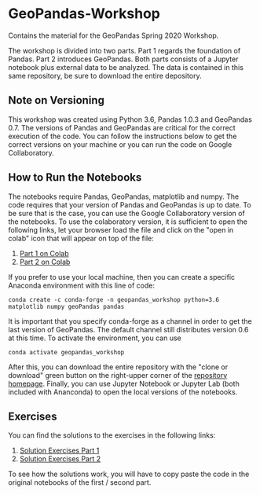 # GeoPandas-Workshop
Contains the material for the GeoPandas Spring 2020 Workshop.

The workshop is divided into two parts. Part 1 regards the foundation of Pandas. Part 2 introduces GeoPandas. Both parts consists of a Jupyter notebook plus external data to be analyzed. The data is contained in this same repository, be sure to download the entire depository.

## Note on Versioning

This workshop was created using Python 3.6, Pandas 1.0.3 and GeoPandas 0.7. The versions of Pandas and GeoPandas are critical for the correct execution of the code. You can follow the instructions below to get the correct versions on your machine or you can run the code on Google Collaboratory.

## How to Run the Notebooks
The notebooks require Pandas, GeoPandas, matplotlib and numpy. The code requires that your version of Pandas and GeoPandas is up to date. To be sure that is the case, you can use the Google Collaboratory version of the notebooks. 
To use the colaboratory version, it is sufficient to open the following links, let your browser load the file and click on the "open in colab" icon that will appear on top of the file:

1.   [Part 1 on Colab](./workshop1_colaboratory.ipynb)
2.   [Part 2 on Colab](./workshop2_colaboratory.ipynb)

If you prefer to use your local machine, then you can create a specific Anaconda environment with this line of code:

`conda create -c conda-forge -n geopandas_workshop python=3.6 matplotlib numpy geoPandas pandas`

It is important that you specify conda-forge as a channel in order to get the last version of GeoPandas. The default channel still distributes version 0.6 at this time. To activate the environment, you can use

`conda activate geopandas_workshop`

After this, you can download the entire repository with the "clone or download" green button on the right-upper corner of the [repository homepage](https://github.com/non87/GeoPandas-Workshop). Finally, you can use Jupyter Notebook or Jupyter Lab (both included with Ananconda) to open the local versions of the notebooks.

## Exercises

You can find the solutions to the exercises in the following links:

1.   [Solution Exercises Part 1](./solutions/solutions_part1.ipynb)
2.   [Solution Exercises Part 2](./solutions/solutions_part2.ipynb)

To see how the solutions work, you will have to copy paste the code in the original notebooks of the first / second part.

